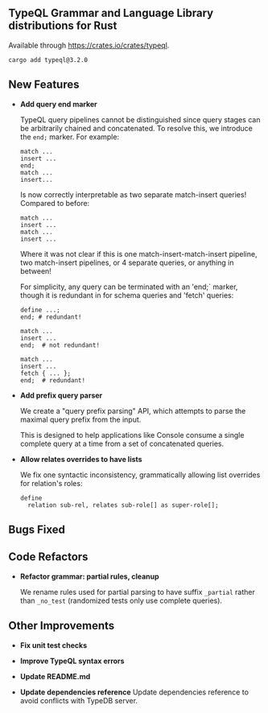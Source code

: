 
## TypeQL Grammar and Language Library distributions for Rust

Available through https://crates.io/crates/typeql.
```
cargo add typeql@3.2.0
```


## New Features
- **Add query end marker**
  
  TypeQL query pipelines cannot be distinguished since query stages can be arbitrarily chained and concatenated. To resolve this, we introduce the `end;` marker. For example:
  ```
  match ...
  insert ...
  end;
  match ...
  insert...
  ```
  
  Is now correctly interpretable as two separate match-insert queries! Compared to before:
  ```
  match ...
  insert ...
  match ...
  insert ...
  ```
  
  Where it was not clear if this is one match-insert-match-insert pipeline, two match-insert pipelines, or 4 separate queries, or anything in between!
  
  For simplicity, any query can be terminated with an 'end;` marker, though it is redundant in for schema queries and 'fetch' queries:
  ```
  define ...;
  end; # redundant!
  
  match ...
  insert ...
  end;  # not redundant!
  
  match ...
  insert ...
  fetch { ... };
  end;  # redundant!
  ```
  
  
- **Add prefix query parser**
  
  We create a "query prefix parsing" API, which attempts to parse the maximal query prefix from the input. 
  
  This is designed to help applications like Console consume a single complete query at a time from a set of concatenated queries.


- **Allow relates overrides to have lists**

  We fix one syntactic inconsistency, grammatically allowing list overrides for relation's roles:
  ```
  define
    relation sub-rel, relates sub-role[] as super-role[];
  ```

## Bugs Fixed


## Code Refactors
- **Refactor grammar: partial rules, cleanup**
  
  We rename rules used for partial parsing to have suffix `_partial` rather than `_no_test` (randomized tests only use complete queries).
  
  

## Other Improvements
- **Fix unit test checks**

- **Improve TypeQL syntax errors**

- **Update README.md**

- **Update dependencies reference**
  Update dependencies reference to avoid conflicts with TypeDB server.
  
  
    

